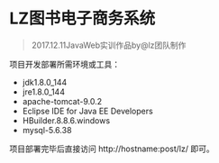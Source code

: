 LZ图书电子商务系统
==========

> 2017.12.11JavaWeb实训作品by@lz团队制作

项目开发部署所需环境或工具：

 - jdk1.8.0_144
 - jre1.8.0_144
 - apache-tomcat-9.0.2
 - Eclipse IDE for Java EE Developers
 - HBuilder.8.8.6.windows
 - mysql-5.6.38

项目部署完毕后直接访问 http://hostname:post/lz/ 即可。